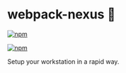 # webpack-nexus 🐨
[![npm](https://img.shields.io/npm/v/webpack-nexus.svg)](https://www.npmjs.com/package/webpack-nexus)

[![npm](https://img.shields.io/npm/v/webpack-nexus)](https://www.npmjs.com/package/webpack-nexus)


Setup your workstation in a rapid way.

